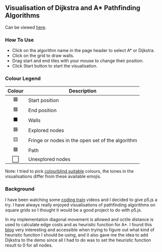 ## Visualisation of Dijkstra and A* Pathfinding Algorithms
Can be viewed [here](https://yurachistic1.github.io/Dijkstra-AStar-Demo/).

### How To Use
- Click on the algorithm name in the page header to select A* or Dijkstra. 
- Click on the grid to draw walls. 
- Drag start and end tiles with your mouse to change their position.
- Click Start button to start the visualisation.  

### Colour Legend 
| Colour | Description |
| :-: | ----------- |
| 🟩  | Start position |
| 🟥 | End position |
| ⬛ | Walls |
| 🟦  | Explored nodes |
| 🟨  | Fringe or nodes in the open set of the algorithm |
|🟪| Path|
|⬜| Unexplored nodes |

Note: I tried to pick [colourblind suitable](https://mikemol.github.io/technique/colorblind/2018/02/11/color-safe-palette.html) colours, the tones in the visualisations differ from these available emojis. 

### Background

I have been watching some [coding train](https://www.youtube.com/user/shiffman) videos and I decided to give p5.js a try. I have always really enjoyed visualisations of pathfinding algorithms on square grids so I thought it would be a good project to do with p5.js. 

In my implementation diagonal movement is allowed and octile distance is used to calculate edge costs and as heuristic function for A*. I found this [blog](http://theory.stanford.edu/~amitp/GameProgramming/Heuristics.html) very interesting and accessible when trying to figure out what kind of heuristic function I should be using, and it also gave me the idea to add Dijkstra to the demo since all I had to do was to set the heuristic function result to 0 for all nodes.
